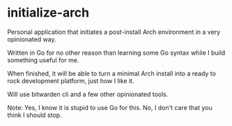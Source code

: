 # initialize-arch
Personal application that initiates a post-install Arch environment in a very opinionated way.

Written in Go for no other reason than learning some Go syntax while I build something useful for me.

When finished, it will be able to turn a minimal Arch install into a ready to rock development platform, just how I like it.

Will use bitwarden cli and a few other opinionated tools.

Note: Yes, I know it is stupid to use Go for this. No, I don't care that you think I should stop.
